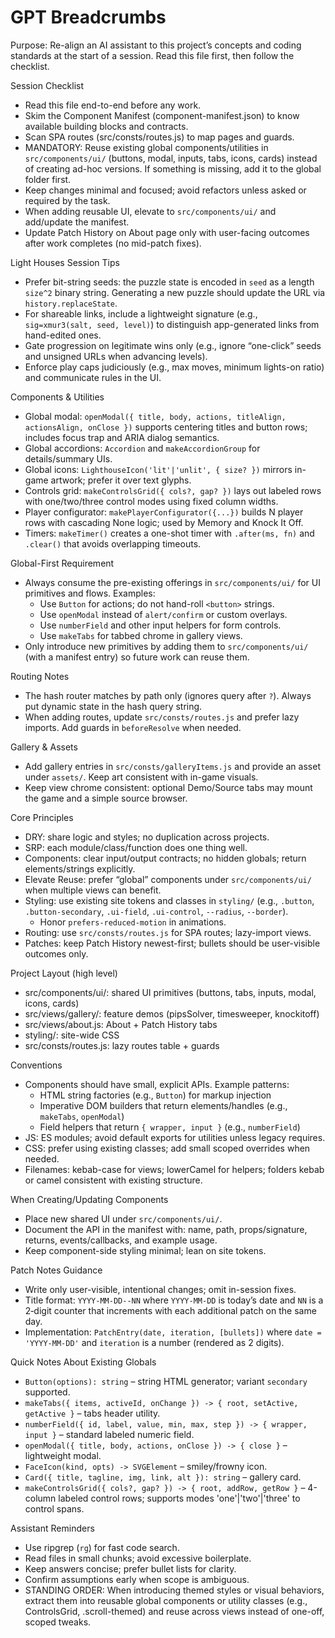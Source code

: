 ﻿# GPT Breadcrumbs

Purpose: Re-align an AI assistant to this project’s concepts and coding standards at the start of a session. Read this file first, then follow the checklist.

Session Checklist
- Read this file end-to-end before any work.
- Skim the Component Manifest (component-manifest.json) to know available building blocks and contracts.
- Scan SPA routes (src/consts/routes.js) to map pages and guards.
- MANDATORY: Reuse existing global components/utilities in `src/components/ui/` (buttons, modal, inputs, tabs, icons, cards) instead of creating ad-hoc versions. If something is missing, add it to the global folder first.
- Keep changes minimal and focused; avoid refactors unless asked or required by the task.
- When adding reusable UI, elevate to `src/components/ui/` and add/update the manifest.
- Update Patch History on About page only with user-facing outcomes after work completes (no mid-patch fixes).

Light Houses Session Tips
- Prefer bit-string seeds: the puzzle state is encoded in `seed` as a length `size^2` binary string. Generating a new puzzle should update the URL via `history.replaceState`.
- For shareable links, include a lightweight signature (e.g., `sig=xmur3(salt, seed, level)`) to distinguish app-generated links from hand-edited ones.
- Gate progression on legitimate wins only (e.g., ignore “one-click” seeds and unsigned URLs when advancing levels).
- Enforce play caps judiciously (e.g., max moves, minimum lights-on ratio) and communicate rules in the UI.

Components & Utilities
- Global modal: `openModal({ title, body, actions, titleAlign, actionsAlign, onClose })` supports centering titles and button rows; includes focus trap and ARIA dialog semantics.
- Global accordions: `Accordion` and `makeAccordionGroup` for details/summary UIs.
- Global icons: `LighthouseIcon('lit'|'unlit', { size? })` mirrors in-game artwork; prefer it over text glyphs.
- Controls grid: `makeControlsGrid({ cols?, gap? })` lays out labeled rows with one/two/three control modes using fixed column widths.
 - Player configurator: `makePlayerConfigurator({...})` builds N player rows with cascading None logic; used by Memory and Knock It Off.
 - Timers: `makeTimer()` creates a one-shot timer with `.after(ms, fn)` and `.clear()` that avoids overlapping timeouts.

Global-First Requirement
- Always consume the pre-existing offerings in `src/components/ui/` for UI primitives and flows. Examples:
  - Use `Button` for actions; do not hand-roll `<button>` strings.
  - Use `openModal` instead of `alert/confirm` or custom overlays.
  - Use `numberField` and other input helpers for form controls.
  - Use `makeTabs` for tabbed chrome in gallery views.
- Only introduce new primitives by adding them to `src/components/ui/` (with a manifest entry) so future work can reuse them.

Routing Notes
- The hash router matches by path only (ignores query after `?`). Always put dynamic state in the hash query string.
- When adding routes, update `src/consts/routes.js` and prefer lazy imports. Add guards in `beforeResolve` when needed.

Gallery & Assets
- Add gallery entries in `src/consts/galleryItems.js` and provide an asset under `assets/`. Keep art consistent with in-game visuals.
- Keep view chrome consistent: optional Demo/Source tabs may mount the game and a simple source browser.

Core Principles
- DRY: share logic and styles; no duplication across projects.
- SRP: each module/class/function does one thing well.
- Components: clear input/output contracts; no hidden globals; return elements/strings explicitly.
- Elevate Reuse: prefer “global” components under `src/components/ui/` when multiple views can benefit.
- Styling: use existing site tokens and classes in `styling/` (e.g., `.button`, `.button-secondary`, `.ui-field`, `.ui-control`, `--radius`, `--border`).
  - Honor `prefers-reduced-motion` in animations.
- Routing: use `src/consts/routes.js` for SPA routes; lazy-import views.
- Patches: keep Patch History newest-first; bullets should be user-visible outcomes only.

Project Layout (high level)
- src/components/ui/: shared UI primitives (buttons, tabs, inputs, modal, icons, cards)
- src/views/gallery/: feature demos (pipsSolver, timesweeper, knockitoff)
- src/views/about.js: About + Patch History tabs
- styling/: site-wide CSS
- src/consts/routes.js: lazy routes table + guards

Conventions
- Components should have small, explicit APIs. Example patterns:
  - HTML string factories (e.g., `Button`) for markup injection
  - Imperative DOM builders that return elements/handles (e.g., `makeTabs`, `openModal`)
  - Field helpers that return `{ wrapper, input }` (e.g., `numberField`)
- JS: ES modules; avoid default exports for utilities unless legacy requires.
- CSS: prefer using existing classes; add small scoped overrides when needed.
- Filenames: kebab-case for views; lowerCamel for helpers; folders kebab or camel consistent with existing structure.

When Creating/Updating Components
- Place new shared UI under `src/components/ui/`.
- Document the API in the manifest with: name, path, props/signature, returns, events/callbacks, and example usage.
- Keep component-side styling minimal; lean on site tokens.

Patch Notes Guidance
- Write only user-visible, intentional changes; omit in-session fixes.
- Title format: `YYYY-MM-DD--NN` where `YYYY-MM-DD` is today’s date and `NN` is a 2‑digit counter that increments with each additional patch on the same day.
- Implementation: `PatchEntry(date, iteration, [bullets])` where `date = 'YYYY-MM-DD'` and `iteration` is a number (rendered as 2 digits).

Quick Notes About Existing Globals
- `Button(options): string` – string HTML generator; variant `secondary` supported.
- `makeTabs({ items, activeId, onChange }) -> { root, setActive, getActive }` – tabs header utility.
- `numberField({ id, label, value, min, max, step }) -> { wrapper, input }` – standard labeled numeric field.
- `openModal({ title, body, actions, onClose }) -> { close }` – lightweight modal.
- `FaceIcon(kind, opts) -> SVGElement` – smiley/frowny icon.
- `Card({ title, tagline, img, link, alt }): string` – gallery card.
 - `makeControlsGrid({ cols?, gap? }) -> { root, addRow, getRow }` – 4-column labeled control rows; supports modes 'one'|'two'|'three' to control spans.

Assistant Reminders
- Use ripgrep (`rg`) for fast code search.
- Read files in small chunks; avoid excessive boilerplate.
- Keep answers concise; prefer bullet lists for clarity.
- Confirm assumptions early when scope is ambiguous.
 - STANDING ORDER: When introducing themed styles or visual behaviors, extract them into reusable global components or utility classes (e.g., ControlsGrid, .scroll-themed) and reuse across views instead of one-off, scoped tweaks.
